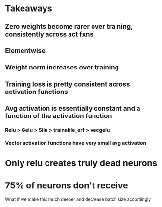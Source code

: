 # Takeaways
## Zero weights become rarer over training, consistently across act fxns
## Elementwise
## Weight norm increases over training
## Training loss is pretty consistent across activation functions
## Avg activation is essentially constant and a function of the activation function
### Relu > Gelu > Silu > trainable_erf > vecgelu
### Vector activation functions have very small avg activation
# Only relu creates truly dead neurons
# 75% of neurons don't receive 

What if we make this much deeper and decrease batch size accordingly